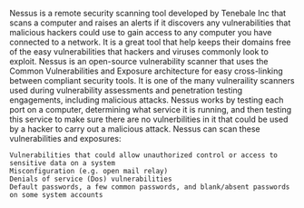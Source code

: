Nessus is a remote security scanning tool developed by Tenebale Inc that scans a computer and raises an alerts if it discovers any vulnerabilities that malicious hackers could use to gain access to any computer you have connected to a network. It is a great tool that help keeps their domains free of the easy vulnerabilities that hackers and viruses commonly look to exploit. 
Nessus is an open-source vulnerability scanner that uses the Common Vulnerabilities and Exposure architecture for easy cross-linking between compliant security tools. It is one of the many vulneraility scanners used during vulnerability assessments and penetration testing engagements, including malicious attacks. 
Nessus works by testing each port on a computer, determining what service it is running, and then testing this service to make sure there are no vulnerbilities in it that could be used by a hacker to carry out a malicious attack. 
Nessus can scan these vulnerabilities and exposures:

    Vulnerabilities that could allow unauthorized control or access to sensitive data on a system
    Misconfiguration (e.g. open mail relay)
    Denials of service (Dos) vulnerabilities
    Default passwords, a few common passwords, and blank/absent passwords on some system accounts

